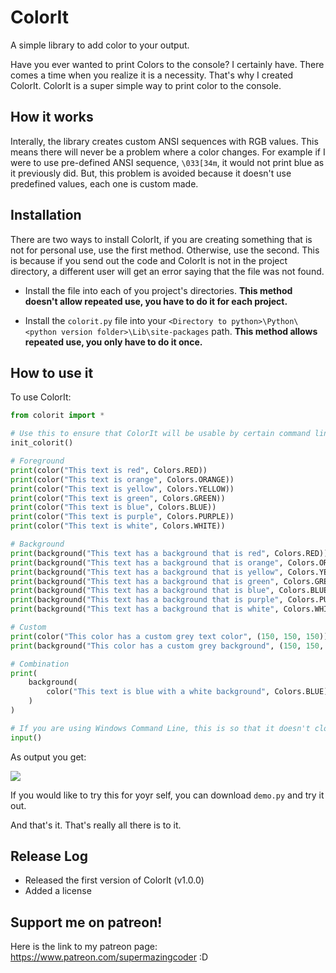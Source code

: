 # ColorIt
A simple library to add color to your output.

Have you ever wanted to print Colors to the console? I certainly have. There comes a time when you realize it is a necessity. That's why I created ColorIt. ColorIt is a super simple way to print color to the console. 

## How it works

Interally, the library creates custom ANSI sequences with RGB values. This means there will never be a problem where a color changes. For example if I were to use pre-defined ANSI sequence, `\033[34m`, it would not print blue as it previously did. But, this problem is avoided because it doesn't use predefined values, each one is custom made.

## Installation
There are two ways to install ColorIt, if you are creating something that is not for personal use, use the first method. Otherwise, use the second. This is because if you send out the code and ColorIt is not in the project directory, a different user will get an error saying that the file was not found.

* Install the file into each of you project's directories. **This method doesn't allow repeated use, you have to do it for each project.**

* Install the `colorit.py` file into your `<Directory to python>\Python\<python version folder>\Lib\site-packages` path. **This method allows repeated use, you only have to do it once.**

## How to use it

To use ColorIt:

```python
from colorit import *

# Use this to ensure that ColorIt will be usable by certain command line interfaces
init_colorit()

# Foreground
print(color("This text is red", Colors.RED))
print(color("This text is orange", Colors.ORANGE))
print(color("This text is yellow", Colors.YELLOW))
print(color("This text is green", Colors.GREEN))
print(color("This text is blue", Colors.BLUE))
print(color("This text is purple", Colors.PURPLE))
print(color("This text is white", Colors.WHITE))

# Background
print(background("This text has a background that is red", Colors.RED))
print(background("This text has a background that is orange", Colors.ORANGE))
print(background("This text has a background that is yellow", Colors.YELLOW))
print(background("This text has a background that is green", Colors.GREEN))
print(background("This text has a background that is blue", Colors.BLUE))
print(background("This text has a background that is purple", Colors.PURPLE))
print(background("This text has a background that is white", Colors.WHITE))

# Custom
print(color("This color has a custom grey text color", (150, 150, 150)))
print(background("This color has a custom grey background", (150, 150, 150)))

# Combination
print(
    background(
        color("This text is blue with a white background", Colors.BLUE), Colors.WHITE
    )
)

# If you are using Windows Command Line, this is so that it doesn't close immediately
input()
```

As output you get:

![](ImagesInReadMe/demo.png)

If you would like to try this for yoyr self, you can download `demo.py` and try it out. 

And that's it. That's really all there is to it.

## Release Log
* Released the first version of ColorIt (v1.0.0)
* Added a license

## Support me on patreon!
Here is the link to my patreon page: https://www.patreon.com/supermazingcoder :D
